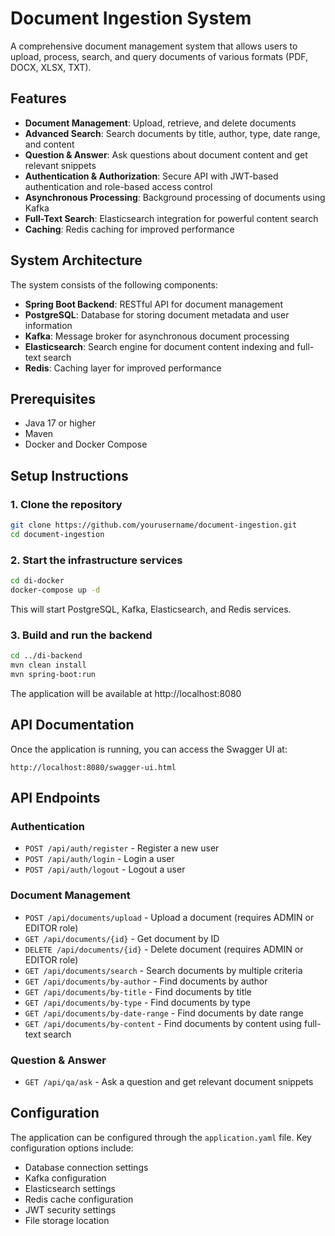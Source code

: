 # Document Ingestion System

A comprehensive document management system that allows users to upload, process, search, and query documents of various formats (PDF, DOCX, XLSX, TXT).

## Features

- **Document Management**: Upload, retrieve, and delete documents
- **Advanced Search**: Search documents by title, author, type, date range, and content
- **Question & Answer**: Ask questions about document content and get relevant snippets
- **Authentication & Authorization**: Secure API with JWT-based authentication and role-based access control
- **Asynchronous Processing**: Background processing of documents using Kafka
- **Full-Text Search**: Elasticsearch integration for powerful content search
- **Caching**: Redis caching for improved performance

## System Architecture

The system consists of the following components:

- **Spring Boot Backend**: RESTful API for document management
- **PostgreSQL**: Database for storing document metadata and user information
- **Kafka**: Message broker for asynchronous document processing
- **Elasticsearch**: Search engine for document content indexing and full-text search
- **Redis**: Caching layer for improved performance

## Prerequisites

- Java 17 or higher
- Maven
- Docker and Docker Compose

## Setup Instructions

### 1. Clone the repository

```bash
git clone https://github.com/yourusername/document-ingestion.git
cd document-ingestion
```

### 2. Start the infrastructure services

```bash
cd di-docker
docker-compose up -d
```

This will start PostgreSQL, Kafka, Elasticsearch, and Redis services.

### 3. Build and run the backend

```bash
cd ../di-backend
mvn clean install
mvn spring-boot:run
```

The application will be available at http://localhost:8080

## API Documentation

Once the application is running, you can access the Swagger UI at:

```
http://localhost:8080/swagger-ui.html
```

## API Endpoints

### Authentication

- `POST /api/auth/register` - Register a new user
- `POST /api/auth/login` - Login a user
- `POST /api/auth/logout` - Logout a user

### Document Management

- `POST /api/documents/upload` - Upload a document (requires ADMIN or EDITOR role)
- `GET /api/documents/{id}` - Get document by ID
- `DELETE /api/documents/{id}` - Delete document (requires ADMIN or EDITOR role)
- `GET /api/documents/search` - Search documents by multiple criteria
- `GET /api/documents/by-author` - Find documents by author
- `GET /api/documents/by-title` - Find documents by title
- `GET /api/documents/by-type` - Find documents by type
- `GET /api/documents/by-date-range` - Find documents by date range
- `GET /api/documents/by-content` - Find documents by content using full-text search

### Question & Answer

- `GET /api/qa/ask` - Ask a question and get relevant document snippets

## Configuration

The application can be configured through the `application.yaml` file. Key configuration options include:

- Database connection settings
- Kafka configuration
- Elasticsearch settings
- Redis cache configuration
- JWT security settings
- File storage location

